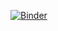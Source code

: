 [![Binder](https://mybinder.org/badge_logo.svg)](https://mybinder.org/v2/gh/thabbott/prisoners-dilemma/master)
